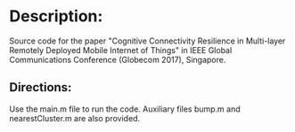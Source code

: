 # Description: 

Source code for the paper "Cognitive Connectivity Resilience in Multi-layer Remotely Deployed Mobile Internet of Things" in IEEE Global Communications Conference (Globecom 2017), Singapore.

## Directions: 

Use the main.m file to run the code. Auxiliary files bump.m and nearestCluster.m are also provided.
